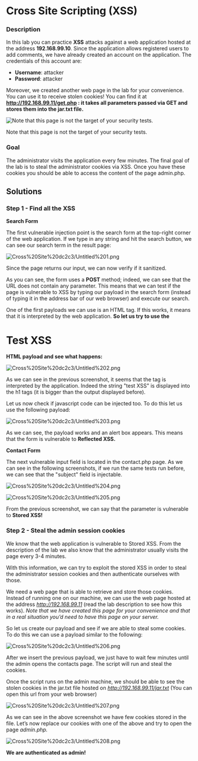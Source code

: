 # Cross Site Scripting (XSS)

### Description

In this lab you can practice **XSS** attacks against a web application hosted at the address
**192.168.99.10**. Since the application allows registered users to add comments, we have
already created an account on the application. The credentials of this account are:

- **Username**: attacker
- **Password**: attacker

Moreover, we created another web page in the lab for your convenience. You can use it to
receive stolen cookies! You can find it at **http://192.168.99.11/get.php : it takes all
parameters passed via GET and stores them into the jar.txt file.** 

![Note that this page is not the target of your security tests. ](Cross%20Site%20dc2c3/Untitled.png)

Note that this page is not the target of your security tests. 

### Goal

The administrator visits the application every few minutes. The final goal of the lab is to
steal the administrator cookies via XSS. Once you have these cookies you should be able to access the content of the page admin.php.

## Solutions

### Step 1 - Find all the XSS

**Search Form**

The first vulnerable injection point is the search form at the top-right corner of the web
application. If we type in any string and hit the search button, we can see our search term
in the result page:

![Cross%20Site%20dc2c3/Untitled%201.png](Cross%20Site%20dc2c3/Untitled%201.png)

Since the page returns our input, we can now verify if it sanitized.

As you can see, the form uses a **POST** method; indeed, we can see that the URL does not
contain any parameter. This means that we can test if the page is vulnerable to XSS by
typing our payload in the search form (instead of typing it in the address bar of our web
browser) and execute our search.

One of the first payloads we can use is an HTML tag. If this works, it means that it is
interpreted by the web application. **So let us try to use the <h1> Test XSS </h1> HTML
payload and see what happens:**

![Cross%20Site%20dc2c3/Untitled%202.png](Cross%20Site%20dc2c3/Untitled%202.png)

As we can see in the previous screenshot, it seems that the tag is interpreted by the
application. Indeed the string "test XSS" is displayed into the h1 tags (it is bigger than the
output displayed before).

Let us now check if javascript code can be injected too. To do this let us use the following
payload: **<script> alert('XSS') </script>** 

![Cross%20Site%20dc2c3/Untitled%203.png](Cross%20Site%20dc2c3/Untitled%203.png)

As we can see, the payload works and an alert box appears. This means that the form is
vulnerable to **Reflected XSS.**

**Contact Form**

The next vulnerable input field is located in the contact.php page.
As we can see in the following screenshots, if we run the same tests run before, we can see that the "subject" field is injectable.

![Cross%20Site%20dc2c3/Untitled%204.png](Cross%20Site%20dc2c3/Untitled%204.png)

![Cross%20Site%20dc2c3/Untitled%205.png](Cross%20Site%20dc2c3/Untitled%205.png)

From the previous screenshot, we can say that the parameter is vulnerable to **Stored XSS!**

### Step 2 - Steal the admin session cookies

We know that the web application is vulnerable to Stored XSS. From the description of the
lab we also know that the administrator usually visits the page every 3-4 minutes.

With this information, we can try to exploit the stored XSS in order to steal the
administrator session cookies and then authenticate ourselves with those.

We need a web page that is able to retrieve and store those cookies. Instead of running one on our machine, we can use the web page hosted at the address *http://192.168.99.11* (read the lab description to see how this works). *Note that we have created this page for your convenience and that in a real situation you’d need to have this page on your server.*

So let us create our payload and see if we are able to steal some cookies. To do this we can use a payload similar to the following:

![Cross%20Site%20dc2c3/Untitled%206.png](Cross%20Site%20dc2c3/Untitled%206.png)

After we insert the previous payload, we just have to wait few minutes until the admin
opens the contacts page. The script will run and steal the cookies.

Once the script runs on the admin machine, we should be able to see the stolen cookies in
the jar.txt file hosted on *http://192.168.99.11/jar.txt* (You can open this url from your web
browser)

![Cross%20Site%20dc2c3/Untitled%207.png](Cross%20Site%20dc2c3/Untitled%207.png)

As we can see in the above screenshot we have few cookies stored in the file. Let’s now
replace our cookies with one of the above and try to open the page *admin.php.*

![Cross%20Site%20dc2c3/Untitled%208.png](Cross%20Site%20dc2c3/Untitled%208.png)

**We are authenticated as admin!**